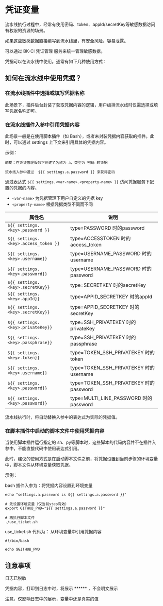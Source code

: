 # 凭证变量

流水线执行过程中，经常有使用密码、token、appId/secretKey等敏感数据访问有权限的资源的场景。

如果这些敏感数据直接编写到流水线里，有安全风险，容易泄露。

可以通过 BK-CI 凭证管理 服务来统一管理敏感数据。

凭据可以在流水线中使用，通常有如下几种使用方式：

## 如何在流水线中使用凭据？

### 在流水线插件中选择或填写凭据名称

此场景下，插件后台封装了获取凭据内容的逻辑，用户编排流水线时仅需选择或填写凭据名称即可。

### 在流水线插件入参中引用凭据内容
此场景一般是在使用脚本插件（如 Bash），或者未封装凭据内容获取的插件。此时，可以通过 settings 上下文来引用具体的凭据内容。

示例：

```
前提：在凭证管理服务下创建了名称为 a，类型为 密码 的凭据

流水线入参中通过  ${{ settings.a.password }} 来获得密码
```

通过表达式 `${{ settings.<var-name>.<property-name> }}` 访问凭据服务下配置的凭据的内容。
- `<var-name>` 为凭据管理下用户自定义的凭据 key
- `<property-name>` 根据凭据类型不同而不同

|  属性名   | 说明  |
|  ----  | ----  |
| `${{ settings.<key>.password }}`  | type=PASSWORD 时的password |
| `${{ settings.<key>.access_token }}`  | type=ACCESSTOKEN 时的access_token |
| `${{ settings.<key>.username}}`  | type=USERNAME_PASSWORD 时的username |
| `${{ settings.<key>.password}}`  | type=USERNAME_PASSWORD 时的password |
| `${{ settings.<key>.secretKey}}`  | type=SECRETKEY 时的secretKey |
| `${{ settings.<key>.appId}}`  | type=APPID_SECRETKEY 时的appId |
| `${{ settings.<key>.secretKey}}`  | type=APPID_SECRETKEY 时的secretKey |
| `${{ settings.<key>.privateKey}}`  | type=SSH_PRIVATEKEY 时的privateKey |
| `${{ settings.<key>.passphrase}}`  | type=SSH_PRIVATEKEY 时的passphrase |
| `${{ settings.<key>.token}}`  | type=TOKEN_SSH_PRIVATEKEY 时的 token |
| `${{ settings.<key>.username}}`  | type=TOKEN_SSH_PRIVATEKEY 时的 username |
| `${{ settings.<key>.password}}	`  | type=TOKEN_SSH_PRIVATEKEY 时的 password	 |
| `${{ settings.<key>.password}}`  | type=MULTI_LINE_PASSWORD 时的 password |

流水线执行时，将自动替换入参中的表达式为实际的凭据值。

### 在脚本插件中启动的脚本文件中使用凭据内容
当使用脚本插件运行指定的 sh、py等脚本时，这些脚本的代码内容并不在插件入参中，不能直接代码中使用表达式引用。

此时，建议的使用方式是在启动脚本文件之前，将凭据设置到当前步骤的环境变量中，脚本文件从环境变量获取凭据。

示例：

bash 插件入参为：将凭据内容设置到环境变量

```
echo "settings.a.password is ${{ settings.a.password }}"

# 先设置环境变量（仅当前step有效）
export GITHUB_PWD="${{ settings.a.password }}"

# 再执行脚本文件
./use_ticket.sh
```

use_ticket.sh 代码为： 从环境变量中引用凭据内容

```
#!/bin/bash

echo $GITHUB_PWD
```
## 注意事项 
日志已脱敏

凭据内容，打印到日志中时，将展示 ****** ，不会明文展示 

注意，仅影响日志中的展示，变量中还是真实的值